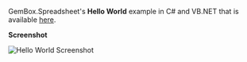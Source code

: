 GemBox.Spreadsheet's **Hello World** example in C# and VB.NET that is available [here](https://www.gemboxsoftware.com/spreadsheet/examples/c-sharp-vb-net-excel-library/601).

**Screenshot**


![Hello World Screenshot](https://www.gemboxsoftware.com/spreadsheet/examples/content/helloworld/helloworld/HelloWorld.png)